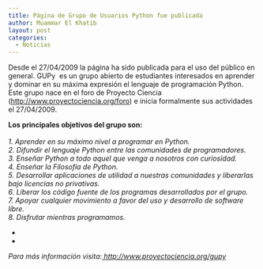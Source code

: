 ```yaml
---
title: Página de Grupo de Usuarios Python fue publicada
author: Muammar El Khatib
layout: post
categories:
  - Noticias
---
```

Desde el 27/04/2009 la página ha sido publicada para el uso del público en general. GUPy  es un grupo abierto de estudiantes interesados en aprender y dominar en su máxima expresión el lenguaje de programación Python. Este grupo nace en el foro de Proyecto Ciencia (<a style="text-decoration: none; font-weight: normal; color: #1b57b1;" title="http://www.proyectociencia.org/foro" href="http://www.proyectociencia.org/foro">http://www.proyectociencia.org/foro</a>) e inicia formalmente sus actividades el 27/04/2009.

<p style="text-align: left;">
  <strong>Los principales objetivos del grupo son:</strong><br /> <em><br /> 1. Aprender en su máximo nivel a programar en Python.<br /> 2. Difundir el lenguaje Python entre las comunidades de programadores.<br /> 3. Enseñar Python a todo aquel que venga a nosotros con curiosidad.<br /> 4. Enseñar la Filosofía de Python.<br /> 5. Desarrollar aplicaciones de utilidad a nuestras comunidades y liberarlas bajo licencias no privativas.<br /> 6. Liberar los código fuente de los programas desarrollados por el grupo.<br /> 7. Apoyar cualquier movimiento a favor del uso y desarrollo de software libre.<br /> 8. Disfrutar mientras programamos.</em>
</p>

*  
*

<p style="text-align: left;">
  <span style="background-color: #ffffff;"><em>Para más información visita:</em><em><a href=" http://www.proyectociencia.org/gupy"> http://www.proyectociencia.org/gupy</a></em></span>
</p>
